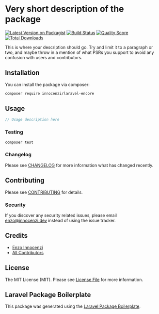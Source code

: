 # Very short description of the package

[![Latest Version on Packagist](https://img.shields.io/packagist/v/innocenzi/laravel-encore.svg?style=flat-square)](https://packagist.org/packages/innocenzi/laravel-encore)
[![Build Status](https://img.shields.io/travis/innocenzi/laravel-encore/master.svg?style=flat-square)](https://travis-ci.org/innocenzi/laravel-encore)
[![Quality Score](https://img.shields.io/scrutinizer/g/innocenzi/laravel-encore.svg?style=flat-square)](https://scrutinizer-ci.com/g/innocenzi/laravel-encore)
[![Total Downloads](https://img.shields.io/packagist/dt/innocenzi/laravel-encore.svg?style=flat-square)](https://packagist.org/packages/innocenzi/laravel-encore)

This is where your description should go. Try and limit it to a paragraph or two, and maybe throw in a mention of what PSRs you support to avoid any confusion with users and contributors.

## Installation

You can install the package via composer:

```bash
composer require innocenzi/laravel-encore
```

## Usage

``` php
// Usage description here
```

### Testing

``` bash
composer test
```

### Changelog

Please see [CHANGELOG](CHANGELOG.md) for more information what has changed recently.

## Contributing

Please see [CONTRIBUTING](CONTRIBUTING.md) for details.

### Security

If you discover any security related issues, please email enzo@innocenzi.dev instead of using the issue tracker.

## Credits

- [Enzo Innocenzi](https://github.com/innocenzi)
- [All Contributors](../../contributors)

## License

The MIT License (MIT). Please see [License File](LICENSE.md) for more information.

## Laravel Package Boilerplate

This package was generated using the [Laravel Package Boilerplate](https://laravelpackageboilerplate.com).